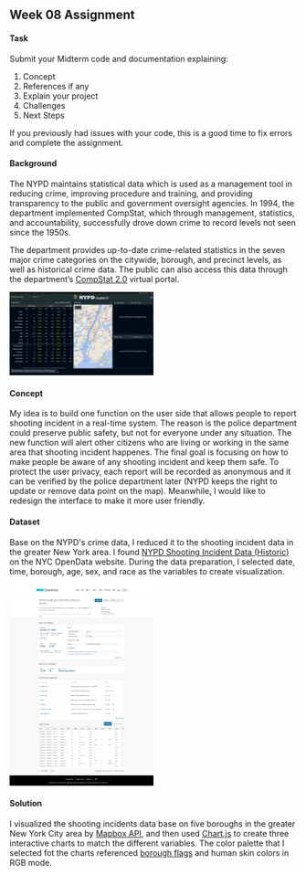 ## Week 08 Assignment

#### Task
Submit your Midterm code and documentation explaining:

1. Concept
2. References if any
3. Explain your project
4. Challenges
5. Next Steps

If you previously had issues with your code, this is a good time to fix errors and complete the assignment. 

#### Background
The NYPD maintains statistical data which is used as a management tool in reducing crime, improving procedure and training, and providing transparency to the public and government oversight agencies. In 1994, the department implemented CompStat, which through management, statistics, and accountability, successfully drove down crime to record levels not seen since the 1950s.

The department provides up-to-date crime-related statistics in the seven major crime categories on the citywide, borough, and precinct levels, as well as historical crime data. The public can also access this data through the department’s [CompStat 2.0](https://compstat.nypdonline.org/2e5c3f4b-85c1-4635-83c6-22b27fe7c75c/view/89) virtual portal.

<img src="https://github.com/yujunmjiang/WebAdvanced_Spring2020_jiany023/blob/master/week8_hw/screencapture-compstat-nypdonline-org-2e5c3f4b-85c1-4635-83c6-22b27fe7c75c-view-89-2020-03-16-23_11_58.png" width="50%"/>

#### Concept
My idea is to build one function on the user side that allows people to report shooting incident in a real-time system. The reason is the police department could preserve public safety, but not for everyone under any situation. The new function will alert other citizens who are living or working in the same area that shooting incident happenes. The final goal is focusing on how to make people be aware of any shooting incident and keep them safe. To protect the user privacy, each report will be recorded as anonymous and it can be verified by the police department later (NYPD keeps the right to update or remove data point on the map). Meanwhile, I would like to redesign the interface to make it more user friendly.

#### Dataset
Base on the NYPD's crime data, I reduced it to the shooting incident data in the greater New York area. I found [NYPD Shooting Incident Data (Historic)](https://data.cityofnewyork.us/Public-Safety/NYPD-Shooting-Incident-Data-Historic-/833y-fsy8) on the NYC OpenData website. During the data preparation, I selected date, time, borough, age, sex, and race as the variables to create visualization.

<img src="https://github.com/yujunmjiang/WebAdvanced_Spring2020_jiany023/blob/master/week8_hw/screencapture-data-cityofnewyork-us-Public-Safety-NYPD-Shooting-Incident-Data-Historic-833y-fsy8-2020-03-16-23_45_25.png" width="50%"/>

#### Solution
I visualized the shooting incidents data base on five boroughs in the greater New York City area by [Mapbox API](https://www.mapbox.com/), and then used [Chart.js](https://www.chartjs.org/) to create three interactive charts to match the different variables. The color palette that I selected fot the charts referenced [borough flags](https://www.nytimes.com/2017/06/14/nyregion/new-york-today-nyc-borough-flags-mermaid-parade.html) and human skin colors in RGB mode.

